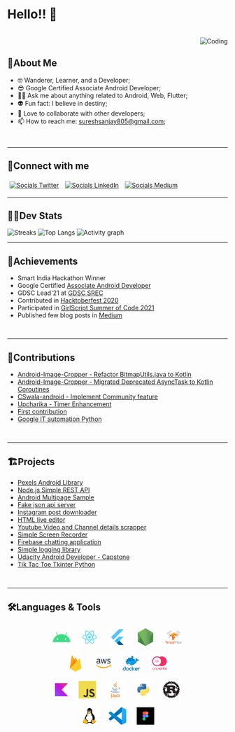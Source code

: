 # Hello!! 👋

<br/>
<img align="right" alt="Coding" height="200" src="https://media.giphy.com/media/Y4ak9Ki2GZCbJxAnJD/giphy.gif">
<br/>

<style>
  img[alt^=Socials] { width: 30px; margin: 5px; }
</style>

## 🤘About Me

- 🤓 Wanderer, Learner, and a Developer;
- 😎 Google Certified Associate Android Developer;
- 🧑‍💻 Ask me about anything related to Android, Web, Flutter;
- 👽 Fun fact: I believe in destiny;
- 🤝 Love to collaborate with other developers;
- 📫 How to reach me: [sureshsanjay805@gmail.com](mailto:sureshsanjay805+github@gmail.com);

<br/>

---

## 💬Connect with me

[![Socials Twitter](https://raw.githubusercontent.com/danielcranney/profileme-dev/main/public/icons/socials/twitter.svg)](https://twitter.com/SanjayDevTech)
[![Socials LinkedIn](https://raw.githubusercontent.com/danielcranney/profileme-dev/main/public/icons/socials/linkedin.svg)](https://linkedin.com/in/SanjayDevTech)
[![Socials Medium](https://raw.githubusercontent.com/danielcranney/profileme-dev/main/public/icons/socials/medium.svg)](https://sanjaydevtech.medium.com)


---

## 👨‍🎓️️Dev Stats

![Streaks](https://github-readme-streak-stats.herokuapp.com/?user=SanjayDevTech&theme=gotham)
![Top Langs](https://github-readme-stats.vercel.app/api?username=SanjayDevTech&theme=gotham&show_icons=true)
![Activity graph](https://activity-graph.herokuapp.com/graph?username=SanjayDevTech&theme=gotham)

---

## 🚩Achievements
- Smart India Hackathon Winner
- Google Certified [Associate Android Developer](https://www.credential.net/0041bdc2-5489-499d-8a1d-a16da26bd8bf)
- GDSC Lead'21 at [GDSC SREC](https://github.com/gdscsrec)
- Contributed in [Hacktoberfest 2020](https://hacktoberfest.digitalocean.com)
- Participated in [GirlScript Summer of Code 2021](https://gssoc.girlscript.tech)
- Published few blog posts in [Medium](https://sanjaydevtech.medium.com)

<br/>

---

## 💙Contributions

- [Android-Image-Cropper - Refactor BitmapUtils.java to Kotlin](https://github.com/CanHub/Android-Image-Cropper/pull/98)
- [Android-Image-Cropper - Migrated Deprecated AsyncTask to Kotlin Coroutines](https://github.com/CanHub/Android-Image-Cropper/pull/25)
- [CSwala-android - Implement Community feature](https://github.com/CSwala/CSwala-android/pull/149)
- [Upcharika - Timer Enhancement](https://github.com/smaranjitghose/Upcharika/pull/37)
- [First contribution](https://github.com/firstcontributions/first-contributions/pull/30213)
- [Google IT automation Python](https://github.com/google/it-cert-automation-practice/pull/1372)

<br/>

---

## 🏗️Projects

- [Pexels Android Library](https://github.com/SanjayDevTech/pexels-android)
- [Node.js Simple REST API](https://github.com/SanjayDevTech/nodejs-simple-rest-api)
- [Android Multipage Sample](https://github.com/SanjayDevTech/android-multipage-sample)
- [Fake json api server](https://github.com/SanjayDevTech/json-placeholder-server)
- [Instagram post downloader](https://github.com/SanjayDevTech/instautils)
- [HTML live editor](https://github.com/SanjayDevTech/HTML-editor)
- [Youtube Video and Channel details scrapper](https://github.com/SanjayDevTech/ytutils)
- [Simple Screen Recorder](https://github.com/SanjayDevTech/Screen-Recorder)
- [Firebase chatting application](https://github.com/SanjayDevTech/fire-chat)
- [Simple logging library](https://github.com/SanjayDevTech/simple-log)
- [Udacity Android Developer - Capstone](https://github.com/SanjayDevTech/Capstone-Project)
- [Tik Tac Toe Tkinter Python](https://github.com/SanjayDevTech/Tic-Tac-Toe-Tkinter)

<br/>

---

## 🛠️Languages & Tools

<p align="center">
  <img align="center" title="Android" style="margin: 10px" src="https://raw.githubusercontent.com/github/explore/8baf984947f4d9c32006bd03fa4c51ff91aadf8d/topics/android/android.png" alt="Android" width="40" />
  <img align="center" title="React" style="margin: 10px" src="https://raw.githubusercontent.com/github/explore/80688e429a7d4ef2fca1e82350fe8e3517d3494d/topics/react/react.png" alt="React" width="40"  />
  <img align="center" title="Flutter" style="margin: 10px" src="https://raw.githubusercontent.com/github/explore/cebd63002168a05a6a642f309227eefeccd92950/topics/flutter/flutter.png" alt="Flutter" width="40"  />
  <img align="center" title="Node.js" style="margin: 10px" src="https://raw.githubusercontent.com/github/explore/cebd63002168a05a6a642f309227eefeccd92950/topics/nodejs/nodejs.png" alt="Node.js" width="40"  />
  <img align="center" title="Tensorflow" style="margin: 10px" src="https://raw.githubusercontent.com/github/explore/80688e429a7d4ef2fca1e82350fe8e3517d3494d/topics/tensorflow/tensorflow.png" alt="Tensorflow" width="40"  />
  <br/>
  <img align="center" title="Firebase" style="margin: 10px" src="https://raw.githubusercontent.com/github/explore/cebd63002168a05a6a642f309227eefeccd92950/topics/firebase/firebase.png" alt="Firebase" width="40"  />
  <img align="center" title="AWS" style="margin: 10px" src="https://raw.githubusercontent.com/github/explore/fbceb94436312b6dacde68d122a5b9c7d11f9524/topics/aws/aws.png" alt="AWS" width="40"  />
  <img align="center" title="Docker" style="margin: 10px" src="https://raw.githubusercontent.com/github/explore/80688e429a7d4ef2fca1e82350fe8e3517d3494d/topics/docker/docker.png" alt="Docker" width="40"  />
  <img align="center" title="Appwrite" style="margin: 10px" src="https://raw.githubusercontent.com/github/explore/b943d5d671b2c6bc956d601746139b1d724658bd/topics/appwrite/appwrite.png" alt="Appwrite" width="40"  />
  <br/>
  <img align="center" title="Kotlin" style="margin: 10px" src="https://raw.githubusercontent.com/github/explore/4479d2a2c854198cb00160f8593519c14dc3b905/topics/kotlin/kotlin.png" alt="Kotlin" width="30" />
  <img align="center" title="Javascript" style="margin: 10px" src="https://raw.githubusercontent.com/github/explore/80688e429a7d4ef2fca1e82350fe8e3517d3494d/topics/javascript/javascript.png" alt="JavaScript" width="40"  />
  <img align="center" title="Java" style="margin: 10px" src="https://raw.githubusercontent.com/github/explore/5b3600551e122a3277c2c5368af2ad5725ffa9a1/topics/java/java.png" alt="Java" width="40"  />
  <img align="center" title="Python" style="margin: 10px" src="https://raw.githubusercontent.com/github/explore/80688e429a7d4ef2fca1e82350fe8e3517d3494d/topics/python/python.png" alt="Python" width="40"  />
  <img align="center" title="Rust" style="margin: 10px" src="https://raw.githubusercontent.com/github/explore/80688e429a7d4ef2fca1e82350fe8e3517d3494d/topics/rust/rust.png" alt="Rust" width="40"  />
  <br/>
  <img align="center" title="Linux" style="margin: 10px" src="https://raw.githubusercontent.com/github/explore/80688e429a7d4ef2fca1e82350fe8e3517d3494d/topics/linux/linux.png" alt="Linux" width="40"  />
  <img align="center" title="Visual Studio Code" style="margin: 10px" src="https://raw.githubusercontent.com/github/explore/bbd48b997e8d0bef63f676eca4da5e1f76487b56/topics/visual-studio-code/visual-studio-code.png" alt="Visual Studio Code" width="40"  />
  <img align="center" title="Figma" style="margin: 10px" src="https://raw.githubusercontent.com/github/explore/05d0f0dfceafd861bdf2b53559399dae7b2e2d8b/topics/figma/figma.png" alt="Figma" width="40"  />
</p>